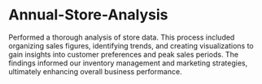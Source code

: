 # Annual-Store-Analysis
Performed a thorough analysis of store data. This process included organizing sales figures, identifying trends, and creating visualizations to gain insights into customer preferences and peak sales periods. The findings informed our inventory management and marketing strategies, ultimately enhancing overall business performance.
